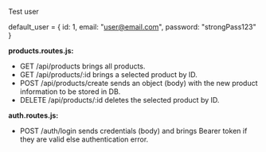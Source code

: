 
Test user

default_user = {
id: 1,
email: "user@email.com",
password: "strongPass123"
}

**products.routes.js:**
- GET /api/products brings all products.
- GET /api/products/:id brings a selected product by ID.
- POST /api/products/create sends an object (body) with the new product information to be stored in DB.
- DELETE /api/products/:id deletes the selected product by ID.

**auth.routes.js:**
- POST /auth/login sends credentials (body) and brings Bearer token if they are valid else authentication error.
